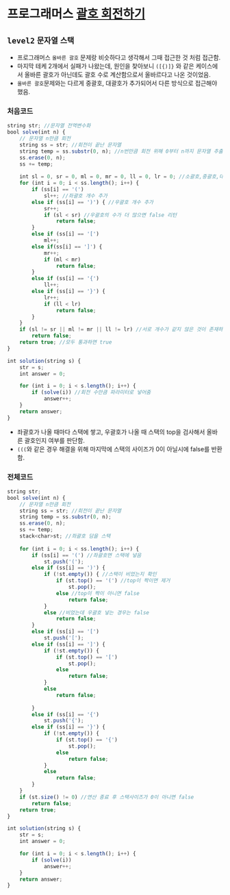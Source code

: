 # 프로그래머스 [괄호 회전하기](https://programmers.co.kr/learn/courses/30/lessons/76502)
`level2` `문자열` `스택`
---
- 프로그래머스 `올바른 괄호` 문제랑 비슷하다고 생각해서 그때 접근한 것 처럼 접근함.
- 마지막 테케 2개에서 실패가 나왔는데, 원인을 찾아보니 `([{)]}` 와 같은 케이스에서 올바른 괄호가 아닌데도 괄호 수로 계산함으로서 올바르다고 나온 것이었음.
- `올바른 괄호`문제와는 다르게 중괄호, 대괄호가 추가되어서 다른 방식으로 접근해야 했음.

### 처음코드
```jsx
string str; //문자열 전역변수화
bool solve(int n) {
	// 문자열 n만큼 회전
	string ss = str; //회전이 끝난 문자열
	string temp = ss.substr(0, n); //n번만큼 회전 위해 0부터 n까지 문자열 추출
	ss.erase(0, n);
	ss += temp;
	
	int sl = 0, sr = 0, ml = 0, mr = 0, ll = 0, lr = 0; //소괄호,중괄호,대괄호의 좌우 개수
	for (int i = 0; i < ss.length(); i++) {
		if (ss[i] == '(')
			sl++; //좌괄호 개수 추가
		else if (ss[i] == ')') { //우괄호 개수 추가
			sr++;
			if (sl < sr) //우괄호의 수가 더 많으면 false 리턴
				return false;
		}
		else if (ss[i] == '[')
			ml++;
		else if(ss[i] == ']') {
			mr++;
			if (ml < mr)
				return false;
		}
		else if (ss[i] == '{')
			ll++;
		else if (ss[i] == '}') {
			lr++;
			if (ll < lr)
				return false;
		}
	}
    if (sl != sr || ml != mr || ll != lr) //서로 개수가 같지 않은 것이 존재하면 false
		return false;
	return true; //모두 통과하면 true
}

int solution(string s) {
	str = s;
	int answer = 0;

	for (int i = 0; i < s.length(); i++) {
		if (solve(i)) //회전 수만큼 파라미터로 넣어줌
			answer++;
	}
	return answer;
}
```

- 좌괄호가 나올 때마다 스택에 쌓고, 우괄호가 나올 때 스택의 top을 검사해서 올바른 괄호인지 여부를 판단함.
- `(((`와 같은 경우 해결을 위해 마지막에 스택의 사이즈가 0이 아닐시에 false를 반환함.
### 전체코드
```jsx
string str;
bool solve(int n) {
	// 문자열 n만큼 회전
	string ss = str; //회전이 끝난 문자열
	string temp = ss.substr(0, n);
	ss.erase(0, n);
	ss += temp;
	stack<char>st; //좌괄호 담을 스택
	
	for (int i = 0; i < ss.length(); i++) {
		if (ss[i] == '(') //좌괄호면 스택에 넣음
			st.push('(');
		else if (ss[i] == ')') {
			if (!st.empty()) { //스택이 비었는지 확인
				if (st.top() == '(') //top이 짝이면 제거
					st.pop();
				else //top이 짝이 아니면 false
					return false;
			}
			else //비었는데 우괄호 넣는 경우는 false
				return false;
		}
		else if (ss[i] == '[')
			st.push('[');
		else if (ss[i] == ']') {
			if (!st.empty()) {
				if (st.top() == '[')
					st.pop();
				else
					return false;
			}
			else
				return false;
			
		}
		else if (ss[i] == '{')
			st.push('{');
		else if (ss[i] == '}') {
			if (!st.empty()) {
				if (st.top() == '{')
					st.pop();
				else
					return false;
			}
			else
				return false;
		}
	}
	if (st.size() != 0) //연산 종료 후 스택사이즈가 0이 아니면 false
		return false;
	return true;
}

int solution(string s) {
	str = s;
	int answer = 0;

	for (int i = 0; i < s.length(); i++) {
		if (solve(i))
			answer++;
	}
	return answer;
}
```
